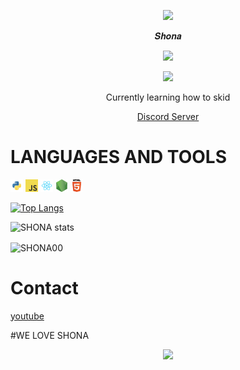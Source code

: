 <p align="center">  
<img src="https://i0.wp.com/i.imgur.com/YPG5OJp.gif">
</p>
<p align="center">
    𝑺𝒉𝒐𝒏𝒂 </>
<p align="center">  
<img src="https://komarev.com/ghpvc/?username=weloveusyrus&color=grey">
</p>
    <p align="center">
  <img src="https://discord.c99.nl/widget/theme-4/823410430323327016.png"/>
</p>
<p align="center">
Currently learning how to skid
<p align="center">
    <a href="https://discord.gg/">Discord Server</a>
    
# LANGUAGES AND TOOLS

<code><img height="20" src="https://raw.githubusercontent.com/github/explore/80688e429a7d4ef2fca1e82350fe8e3517d3494d/topics/python/python.png"></code>
<code><img height="20" src="https://raw.githubusercontent.com/github/explore/80688e429a7d4ef2fca1e82350fe8e3517d3494d/topics/javascript/javascript.png"></code>
<code><img height="20" src="https://raw.githubusercontent.com/github/explore/80688e429a7d4ef2fca1e82350fe8e3517d3494d/topics/react/react.png"></code>
<code><img height="20" src="https://raw.githubusercontent.com/github/explore/80688e429a7d4ef2fca1e82350fe8e3517d3494d/topics/nodejs/nodejs.png"></code>
<code><img height="20" src="https://raw.githubusercontent.com/github/explore/80688e429a7d4ef2fca1e82350fe8e3517d3494d/topics/html/html.png"></code>

[![Top Langs](https://github-readme-stats-two-nu-79.vercel.app/api/top-langs/?username=SHONA00&layout=compact&theme=merko)](https://github.com/SHONA00/github-readme-stats)

![SHONA stats](https://github-readme-stats-two-nu-79.vercel.app/api?username=SHONA00&show_icons=true&theme=merko)

<p><img align="center" src="https://github-readme-streak-stats.herokuapp.com/?user=SHONA00&theme=merko" alt="SHONA00" /> </p> 

# Contact
 [youtube](https://www.youtube.com/channel/UCbzQDQiKFFlefi84488Cy0w)


#WE LOVE SHONA
<p align="center">
  <a href="https://github.com/SHONA00">
    <img src="https://avatars.githubusercontent.com/u/144094389?s=50&u=2445cd14f3f6d5743ff6d45a2163067556e92704&v=4"/>
     </a>
</p>
